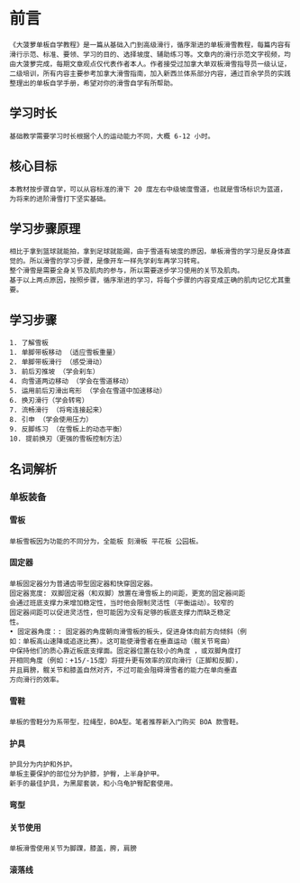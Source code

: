 # 前言
    《大菠萝单板自学教程》是一篇从基础入门到高级滑行，循序渐进的单板滑雪教程，每篇内容有滑行示范、标准、要领、学习的目的、选择坡度、辅助练习等。文章内的滑行示范文字视频，均由大菠萝完成，每期文章观点仅代表作者本人。作者接受过加拿大单双板滑雪指导员一级认证，二级培训，所有内容主要参考加拿大滑雪指南，加入新西兰体系部分内容，通过百余学员的实践整理出的单板自学手册，希望对你的滑雪自学有所帮助。

## 学习时长
    基础教学需要学习时长根据个人的运动能力不同，大概 6-12 小时。

## 核心目标
    本教材按步骤自学，可以从容标准的滑下 20 度左右中级坡度雪道，也就是雪场标识为蓝道，为将来的进阶滑雪打下坚实基础。

## 学习步骤原理
    相比于拿到篮球就能拍，拿到足球就能踢，由于雪道有坡度的原因，单板滑雪的学习是反身体直觉的。所以滑雪的学习步骤，是像开车一样先学刹车再学习转弯。
    整个滑雪是需要全身关节及肌肉的参与，所以需要逐步学习使用的关节及肌肉。
    基于以上两点原因，按照步骤，循序渐进的学习，将每个步骤的内容变成正确的肌肉记忆尤其重要。

## 学习步骤
    1. 了解雪板
    1. 单脚带板移动 （适应雪板重量）
    2. 单脚带板滑行 （感受滑动）
    3. 前后刃推坡 （学会刹车）
    4. 向雪道两边移动 （学会在雪道移动）
    5. 运用前后刃滑出弯形 （学会在雪道中加速移动）
    6. 换刃滑行（学会转弯）
    7. 流畅滑行 （将弯连接起来）
    8. 引申 （学会使用压力）
    9. 反脚练习 （在雪板上的动态平衡）
    10. 提前换刃（更强的雪板控制方法）

## 名词解析

### 单板装备

#### 雪板
    单板雪板因为功能的不同分为，全能板 刻滑板 平花板 公园板。

#### 固定器
    单板固定器分为普通齿带型固定器和快穿固定器。
    固定器宽度: 双脚固定器（和双脚）放置在滑雪板上的间距，更宽的固定器间距
    会通过班底支撑力来增加稳定性，当时他会限制灵活性（平衡运动）。较窄的
    固定器间距可以促进灵活性，但可能因为没有足够的板底支撑力而缺乏稳定
    性。
    • 固定器角度：: 固定器的角度朝向滑雪板的板头，促进身体向前方向倾斜（例
    如：单板高山速降或追逐比赛）。这可能使滑雪者在垂直运动（髋关节弯曲）
    中保持他们的质心靠近板底支撑面。固定器位置在较小的角度 ，或双脚角度打
    开相同角度（例如：+15/-15度）将提升更有效率的双向滑行（正脚和反脚），
    并且肩膀，髋关节和膝盖自然对齐，不过可能会阻碍滑雪者的能力在单向垂直
    方向滑行的效率。

#### 雪鞋
    单板的雪鞋分为系带型，拉绳型，BOA型。笔者推荐新入门购买 BOA 款雪鞋。

#### 护具
    护具分为内护和外护。
    单板主要保护的部位分为护膝，护臀，上半身护甲。
    新手的最佳护具，为黑犀套装，和小乌龟护臀配套使用。

#### 弯型

#### 关节使用
    单板滑雪使用关节为脚踝，膝盖，胯，肩膀

#### 滚落线


